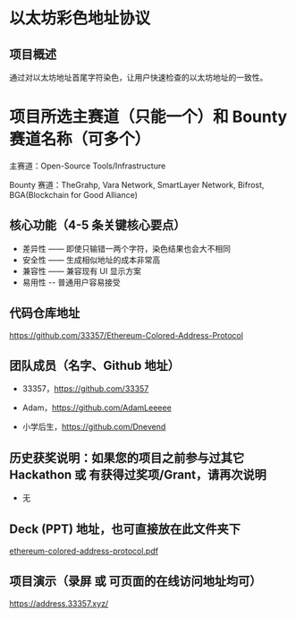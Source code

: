 # 以太坊彩色地址协议

## 项目概述

通过对以太坊地址首尾字符染色，让用户快速检查的以太坊地址的一致性。

# 项目所选主赛道（只能一个）和 Bounty 赛道名称（可多个）

主赛道：Open-Source Tools/Infrastructure

Bounty 赛道：TheGrahp, Vara Network, SmartLayer Network, Bifrost, BGA(Blockchain for Good Alliance)

## 核心功能（4-5 条关键核心要点）

* 差异性 —— 即使只输错一两个字符，染色结果也会大不相同
* 安全性 —— 生成相似地址的成本非常高
* 兼容性 —— 兼容现有 UI 显示方案
* 易用性 -- 普通用户容易接受

## 代码仓库地址

https://github.com/33357/Ethereum-Colored-Address-Protocol

## 团队成员（名字、Github 地址）

* 33357，https://github.com/33357

* Adam，https://github.com/AdamLeeeee

* 小学后生，https://github.com/Dnevend

## 历史获奖说明：如果您的项目之前参与过其它 Hackathon 或 有获得过奖项/Grant，请再次说明

* 无

## Deck (PPT) 地址，也可直接放在此文件夹下

[ethereum-colored-address-protocol.pdf](./ethereum-colored-address-protocol.pdf)

## 项目演示（录屏 或 可页面的在线访问地址均可）

https://address.33357.xyz/
